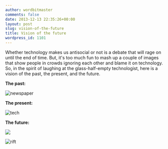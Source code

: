 ```yaml
---
author: wordbitmaster
comments: false
date: 2013-12-13 22:35:26+00:00
layout: post
slug: vision-of-the-future
title: Vision of the future
wordpress_id: 1101
---
```


Whether technology makes us antisocial or not is a debate that will rage on until the end of time. But, it's too much fun to mash up a couple of images that show people in crowds ignoring each other and blame it on technology. So, in the spirit of laughing at the glass-half-empty technologist, here is a vision of the past, the present, and the future.

**The past:**


![newspaper](http://wordbit.com/wp-content/uploads/2013/12/newspaper.jpg)


**The present:**


![tech](http://wordbit.com/wp-content/uploads/2013/12/tech.jpg)


**The future:**


![](http://wordbit.com/wp-content/uploads/2013/12/glass.jpg)





![rift](http://wordbit.com/wp-content/uploads/2013/12/rift.jpg)
